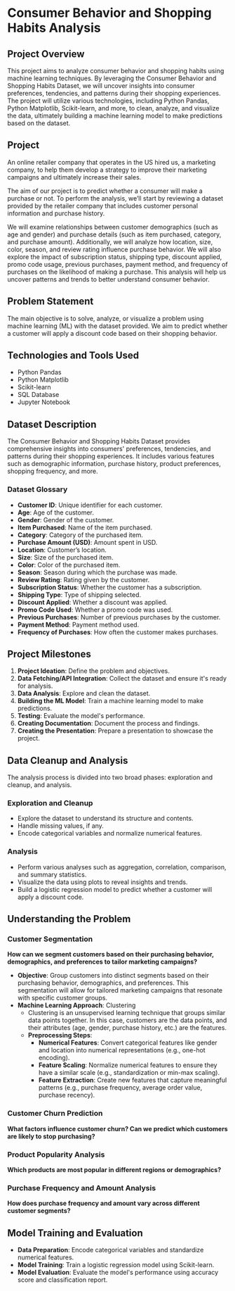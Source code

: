 # Consumer Behavior and Shopping Habits Analysis

## Project Overview
This project aims to analyze consumer behavior and shopping habits using machine learning techniques. By leveraging the Consumer Behavior and Shopping Habits Dataset, we will uncover insights into consumer preferences, tendencies, and patterns during their shopping experiences. The project will utilize various technologies, including Python Pandas, Python Matplotlib, Scikit-learn, and more, to clean, analyze, and visualize the data, ultimately building a machine learning model to make predictions based on the dataset.

## Project
An online retailer company that operates in the US hired us, a marketing company, to help them develop a strategy to improve their marketing campaigns and ultimately increase their sales.

The aim of our project is to predict whether a consumer will make a purchase or not. To perform the analysis, we’ll start by reviewing a dataset provided by the retailer company that includes customer personal information and purchase history.

We will examine relationships between customer demographics (such as age and gender) and purchase details (such as item purchased, category, and purchase amount). Additionally, we will analyze how location, size, color, season, and review rating influence purchase behavior. We will also explore the impact of subscription status, shipping type, discount applied, promo code usage, previous purchases, payment method, and frequency of purchases on the likelihood of making a purchase. This analysis will help us uncover patterns and trends to better understand consumer behavior.

## Problem Statement
The main objective is to solve, analyze, or visualize a problem using machine learning (ML) with the dataset provided. We aim to predict whether a customer will apply a discount code based on their shopping behavior.

## Technologies and Tools Used
- Python Pandas
- Python Matplotlib
- Scikit-learn
- SQL Database
- Jupyter Notebook

## Dataset Description
The Consumer Behavior and Shopping Habits Dataset provides comprehensive insights into consumers' preferences, tendencies, and patterns during their shopping experiences. It includes various features such as demographic information, purchase history, product preferences, shopping frequency, and more.

### Dataset Glossary
- **Customer ID**: Unique identifier for each customer.
- **Age**: Age of the customer.
- **Gender**: Gender of the customer.
- **Item Purchased**: Name of the item purchased.
- **Category**: Category of the purchased item.
- **Purchase Amount (USD)**: Amount spent in USD.
- **Location**: Customer’s location.
- **Size**: Size of the purchased item.
- **Color**: Color of the purchased item.
- **Season**: Season during which the purchase was made.
- **Review Rating**: Rating given by the customer.
- **Subscription Status**: Whether the customer has a subscription.
- **Shipping Type**: Type of shipping selected.
- **Discount Applied**: Whether a discount was applied.
- **Promo Code Used**: Whether a promo code was used.
- **Previous Purchases**: Number of previous purchases by the customer.
- **Payment Method**: Payment method used.
- **Frequency of Purchases**: How often the customer makes purchases.

## Project Milestones
1. **Project Ideation**: Define the problem and objectives.
2. **Data Fetching/API Integration**: Collect the dataset and ensure it's ready for analysis.
3. **Data Analysis**: Explore and clean the dataset.
4. **Building the ML Model**: Train a machine learning model to make predictions.
5. **Testing**: Evaluate the model's performance.
6. **Creating Documentation**: Document the process and findings.
7. **Creating the Presentation**: Prepare a presentation to showcase the project.

## Data Cleanup and Analysis
The analysis process is divided into two broad phases: exploration and cleanup, and analysis.

### Exploration and Cleanup
- Explore the dataset to understand its structure and contents.
- Handle missing values, if any.
- Encode categorical variables and normalize numerical features.

### Analysis
- Perform various analyses such as aggregation, correlation, comparison, and summary statistics.
- Visualize the data using plots to reveal insights and trends.
- Build a logistic regression model to predict whether a customer will apply a discount code.

## Understanding the Problem

### Customer Segmentation
**How can we segment customers based on their purchasing behavior, demographics, and preferences to tailor marketing campaigns?**

- **Objective**: Group customers into distinct segments based on their purchasing behavior, demographics, and preferences. This segmentation will allow for tailored marketing campaigns that resonate with specific customer groups.
- **Machine Learning Approach**: Clustering
  - Clustering is an unsupervised learning technique that groups similar data points together. In this case, customers are the data points, and their attributes (age, gender, purchase history, etc.) are the features.
  - **Preprocessing Steps**:
    - **Numerical Features**: Convert categorical features like gender and location into numerical representations (e.g., one-hot encoding).
    - **Feature Scaling**: Normalize numerical features to ensure they have a similar scale (e.g., standardization or min-max scaling).
    - **Feature Extraction**: Create new features that capture meaningful patterns (e.g., purchase frequency, average order value, purchase recency).

### Customer Churn Prediction
**What factors influence customer churn? Can we predict which customers are likely to stop purchasing?**

### Product Popularity Analysis
**Which products are most popular in different regions or demographics?**

### Purchase Frequency and Amount Analysis
**How does purchase frequency and amount vary across different customer segments?**

## Model Training and Evaluation
- **Data Preparation**: Encode categorical variables and standardize numerical features.
- **Model Training**: Train a logistic regression model using Scikit-learn.
- **Model Evaluation**: Evaluate the model's performance using accuracy score and classification report.
